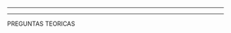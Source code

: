 















-----------------------------------------------------------------------------











-----------------------------------------------------------------------------


PREGUNTAS TEORICAS



